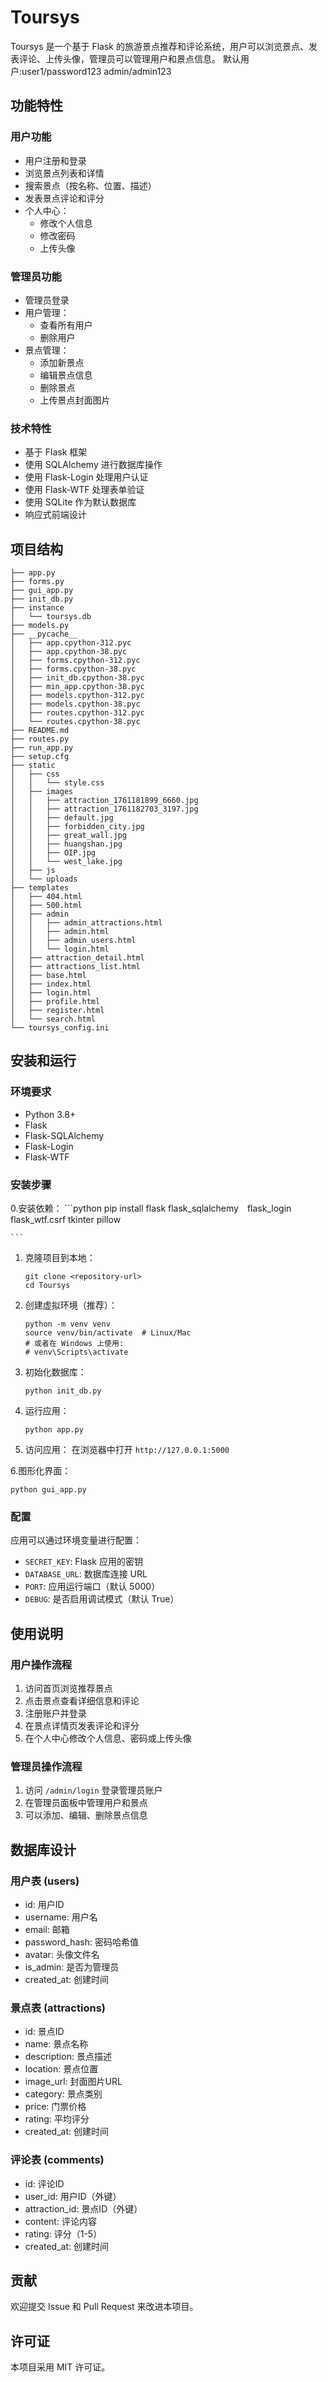 # Toursys

Toursys 是一个基于 Flask 的旅游景点推荐和评论系统，用户可以浏览景点、发表评论、上传头像，管理员可以管理用户和景点信息。
默认用户:user1/password123
	admin/admin123

## 功能特性

### 用户功能
- 用户注册和登录
- 浏览景点列表和详情
- 搜索景点（按名称、位置、描述）
- 发表景点评论和评分
- 个人中心：
  - 修改个人信息
  - 修改密码
  - 上传头像

### 管理员功能
- 管理员登录
- 用户管理：
  - 查看所有用户
  - 删除用户
- 景点管理：
  - 添加新景点
  - 编辑景点信息
  - 删除景点
  - 上传景点封面图片

### 技术特性
- 基于 Flask 框架
- 使用 SQLAlchemy 进行数据库操作
- 使用 Flask-Login 处理用户认证
- 使用 Flask-WTF 处理表单验证
- 使用 SQLite 作为默认数据库
- 响应式前端设计

## 项目结构

```
├── app.py
├── forms.py
├── gui_app.py
├── init_db.py
├── instance
│   └── toursys.db
├── models.py
├── __pycache__
│   ├── app.cpython-312.pyc
│   ├── app.cpython-38.pyc
│   ├── forms.cpython-312.pyc
│   ├── forms.cpython-38.pyc
│   ├── init_db.cpython-38.pyc
│   ├── min_app.cpython-38.pyc
│   ├── models.cpython-312.pyc
│   ├── models.cpython-38.pyc
│   ├── routes.cpython-312.pyc
│   └── routes.cpython-38.pyc
├── README.md
├── routes.py
├── run_app.py
├── setup.cfg
├── static
│   ├── css
│   │   └── style.css
│   ├── images
│   │   ├── attraction_1761181899_6660.jpg
│   │   ├── attraction_1761182703_3197.jpg
│   │   ├── default.jpg
│   │   ├── forbidden_city.jpg
│   │   ├── great_wall.jpg
│   │   ├── huangshan.jpg
│   │   ├── OIP.jpg
│   │   └── west_lake.jpg
│   ├── js
│   └── uploads
├── templates
│   ├── 404.html
│   ├── 500.html
│   ├── admin
│   │   ├── admin_attractions.html
│   │   ├── admin.html
│   │   ├── admin_users.html
│   │   └── login.html
│   ├── attraction_detail.html
│   ├── attractions_list.html
│   ├── base.html
│   ├── index.html
│   ├── login.html
│   ├── profile.html
│   ├── register.html
│   └── search.html
└── toursys_config.ini
```

## 安装和运行

### 环境要求
- Python 3.8+
- Flask
- Flask-SQLAlchemy
- Flask-Login
- Flask-WTF

### 安装步骤
0.安装依赖：
    ```python
    pip install flask flask_sqlalchemy　flask_login flask_wtf.csrf tkinter pillow

    ```

1. 克隆项目到本地：
   ```
   git clone <repository-url>
   cd Toursys
   ```

2. 创建虚拟环境（推荐）：
   ```
   python -m venv venv
   source venv/bin/activate  # Linux/Mac
   # 或者在 Windows 上使用:
   # venv\Scripts\activate
   ```

3. 初始化数据库：
   ```
   python init_db.py
   ```

4. 运行应用：
   ```
   python app.py
   ```

5. 访问应用：
   在浏览器中打开 `http://127.0.0.1:5000`

6.图形化界面：
   ```
   python gui_app.py
   ```

### 配置

应用可以通过环境变量进行配置：

- `SECRET_KEY`: Flask 应用的密钥
- `DATABASE_URL`: 数据库连接 URL
- `PORT`: 应用运行端口（默认 5000）
- `DEBUG`: 是否启用调试模式（默认 True）

## 使用说明

### 用户操作流程
1. 访问首页浏览推荐景点
2. 点击景点查看详细信息和评论
3. 注册账户并登录
4. 在景点详情页发表评论和评分
5. 在个人中心修改个人信息、密码或上传头像

### 管理员操作流程
1. 访问 `/admin/login` 登录管理员账户
2. 在管理员面板中管理用户和景点
3. 可以添加、编辑、删除景点信息

## 数据库设计

### 用户表 (users)
- id: 用户ID
- username: 用户名
- email: 邮箱
- password_hash: 密码哈希值
- avatar: 头像文件名
- is_admin: 是否为管理员
- created_at: 创建时间

### 景点表 (attractions)
- id: 景点ID
- name: 景点名称
- description: 景点描述
- location: 景点位置
- image_url: 封面图片URL
- category: 景点类别
- price: 门票价格
- rating: 平均评分
- created_at: 创建时间

### 评论表 (comments)
- id: 评论ID
- user_id: 用户ID（外键）
- attraction_id: 景点ID（外键）
- content: 评论内容
- rating: 评分（1-5）
- created_at: 创建时间

## 贡献

欢迎提交 Issue 和 Pull Request 来改进本项目。

## 许可证

本项目采用 MIT 许可证。

